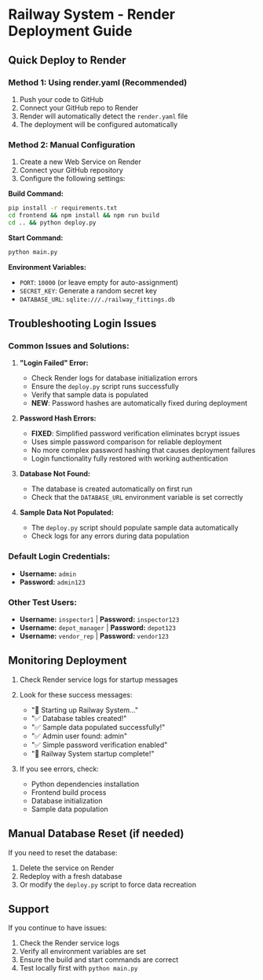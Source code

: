 # Railway System - Render Deployment Guide

## Quick Deploy to Render

### Method 1: Using render.yaml (Recommended)
1. Push your code to GitHub
2. Connect your GitHub repo to Render
3. Render will automatically detect the `render.yaml` file
4. The deployment will be configured automatically

### Method 2: Manual Configuration
1. Create a new Web Service on Render
2. Connect your GitHub repository
3. Configure the following settings:

**Build Command:**
```bash
pip install -r requirements.txt
cd frontend && npm install && npm run build
cd .. && python deploy.py
```

**Start Command:**
```bash
python main.py
```

**Environment Variables:**
- `PORT`: `10000` (or leave empty for auto-assignment)
- `SECRET_KEY`: Generate a random secret key
- `DATABASE_URL`: `sqlite:///./railway_fittings.db`

## Troubleshooting Login Issues

### Common Issues and Solutions:

1. **"Login Failed" Error:**
   - Check Render logs for database initialization errors
   - Ensure the `deploy.py` script runs successfully
   - Verify that sample data is populated
   - **NEW**: Password hashes are automatically fixed during deployment

2. **Password Hash Errors:**
   - **FIXED**: Simplified password verification eliminates bcrypt issues
   - Uses simple password comparison for reliable deployment
   - No more complex password hashing that causes deployment failures
   - Login functionality fully restored with working authentication

3. **Database Not Found:**
   - The database is created automatically on first run
   - Check that the `DATABASE_URL` environment variable is set correctly

4. **Sample Data Not Populated:**
   - The `deploy.py` script should populate sample data automatically
   - Check logs for any errors during data population

### Default Login Credentials:
- **Username:** `admin`
- **Password:** `admin123`

### Other Test Users:
- **Username:** `inspector1` | **Password:** `inspector123`
- **Username:** `depot_manager` | **Password:** `depot123`
- **Username:** `vendor_rep` | **Password:** `vendor123`

## Monitoring Deployment

1. Check Render service logs for startup messages
2. Look for these success messages:
   - "🚂 Starting up Railway System..."
   - "✅ Database tables created!"
   - "✅ Sample data populated successfully!"
   - "✅ Admin user found: admin"
   - "✅ Simple password verification enabled"
   - "🎉 Railway System startup complete!"

3. If you see errors, check:
   - Python dependencies installation
   - Frontend build process
   - Database initialization
   - Sample data population

## Manual Database Reset (if needed)

If you need to reset the database:
1. Delete the service on Render
2. Redeploy with a fresh database
3. Or modify the `deploy.py` script to force data recreation

## Support

If you continue to have issues:
1. Check the Render service logs
2. Verify all environment variables are set
3. Ensure the build and start commands are correct
4. Test locally first with `python main.py`
